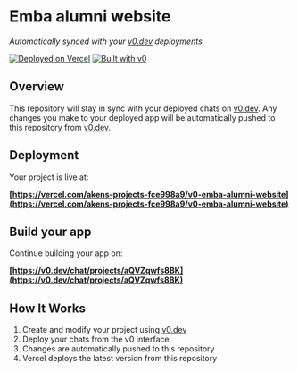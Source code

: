 # Emba alumni website

*Automatically synced with your [v0.dev](https://v0.dev) deployments*

[![Deployed on Vercel](https://img.shields.io/badge/Deployed%20on-Vercel-black?style=for-the-badge&logo=vercel)](https://vercel.com/akens-projects-fce998a9/v0-emba-alumni-website)
[![Built with v0](https://img.shields.io/badge/Built%20with-v0.dev-black?style=for-the-badge)](https://v0.dev/chat/projects/aQVZqwfs8BK)

## Overview

This repository will stay in sync with your deployed chats on [v0.dev](https://v0.dev).
Any changes you make to your deployed app will be automatically pushed to this repository from [v0.dev](https://v0.dev).

## Deployment

Your project is live at:

**[https://vercel.com/akens-projects-fce998a9/v0-emba-alumni-website](https://vercel.com/akens-projects-fce998a9/v0-emba-alumni-website)**

## Build your app

Continue building your app on:

**[https://v0.dev/chat/projects/aQVZqwfs8BK](https://v0.dev/chat/projects/aQVZqwfs8BK)**

## How It Works

1. Create and modify your project using [v0.dev](https://v0.dev)
2. Deploy your chats from the v0 interface
3. Changes are automatically pushed to this repository
4. Vercel deploys the latest version from this repository
